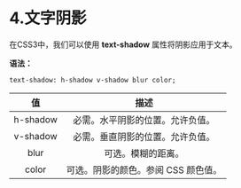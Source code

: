 # 4.文字阴影

在CSS3中，我们可以使用 **text-shadow** 属性将阴影应用于文本。

**语法：**

    text-shadow: h-shadow v-shadow blur color;

|值|描述|
|:-:|:-:|
|h-shadow|必需。水平阴影的位置。允许负值。|
|v-shadow|必需。垂直阴影的位置。允许负值。|
|blur|可选。模糊的距离。|
|color|可选。阴影的颜色。参阅 CSS 颜色值。|